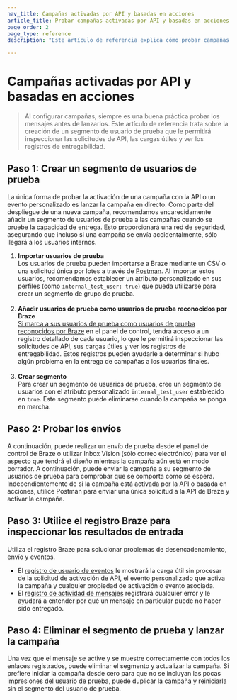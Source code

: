 ```yaml
---
nav_title: Campañas activadas por API y basadas en acciones
article_title: Probar campañas activadas por API y basadas en acciones
page_order: 2
page_type: reference
description: "Este artículo de referencia explica cómo probar campañas activadas por API y basadas en acciones."

---
```


# Campañas activadas por API y basadas en acciones

> Al configurar campañas, siempre es una buena práctica probar los mensajes antes de lanzarlos. Este artículo de referencia trata sobre la creación de un segmento de usuario de prueba que le permitirá inspeccionar las solicitudes de API, las cargas útiles y ver los registros de entregabilidad.

## Paso 1: Crear un segmento de usuarios de prueba

La única forma de probar la activación de una campaña con la API o un evento personalizado es lanzar la campaña en directo. Como parte del despliegue de una nueva campaña, recomendamos encarecidamente añadir un segmento de usuarios de prueba a las campañas cuando se pruebe la capacidad de entrega. Esto proporcionará una red de seguridad, asegurando que incluso si una campaña se envía accidentalmente, sólo llegará a los usuarios internos.

1. **Importar usuarios de prueba**<br>Los usuarios de prueba pueden importarse a Braze mediante un CSV o una solicitud única por lotes a través de [Postman]({{site.baseurl}}/api/postman_collection/). Al importar estos usuarios, recomendamos establecer un atributo personalizado en sus perfiles (como `internal_test_user: true`) que pueda utilizarse para crear un segmento de grupo de prueba. <br><br>
2. **Añadir usuarios de prueba como usuarios de prueba reconocidos por Braze**<br>[Si marca a sus usuarios de prueba como usuarios de prueba reconocidos por Braze]({{site.baseurl}}/user_guide/administrative/app_settings/internal_groups_tab/) en el panel de control, tendrá acceso a un registro detallado de cada usuario, lo que le permitirá inspeccionar las solicitudes de API, sus cargas útiles y ver los registros de entregabilidad. Estos registros pueden ayudarle a determinar si hubo algún problema en la entrega de campañas a los usuarios finales. <br><br>
3. **Crear segmento**<br>Para crear un segmento de usuarios de prueba, cree un segmento de usuarios con el atributo personalizado `internal_test_user` establecido en `true`. Este segmento puede eliminarse cuando la campaña se ponga en marcha. 

## Paso 2: Probar los envíos

A continuación, puede realizar un envío de prueba desde el panel de control de Braze o utilizar Inbox Vision (sólo correo electrónico) para ver el aspecto que tendrá el diseño mientras la campaña aún está en modo borrador. A continuación, puede enviar la campaña a su segmento de usuarios de prueba para comprobar que se comporta como se espera. Independientemente de si la campaña está activada por la API o basada en acciones, utilice Postman para enviar una única solicitud a la API de Braze y activar la campaña. 

## Paso 3: Utilice el registro Braze para inspeccionar los resultados de entrada

Utiliza el registro Braze para solucionar problemas de desencadenamiento, envío y eventos. 
- El [registro de usuario de eventos]({{site.baseurl}}/user_guide/administrative/app_settings/event_user_log_tab/) le mostrará la carga útil sin procesar de la solicitud de activación de API, el evento personalizado que activa la campaña y cualquier propiedad de activación o evento asociada.
- El [registro de actividad de mensajes]({{site.baseurl}}/user_guide/administrative/app_settings/message_activity_log_tab/) registrará cualquier error y le ayudará a entender por qué un mensaje en particular puede no haber sido entregado.

## Paso 4: Eliminar el segmento de prueba y lanzar la campaña

Una vez que el mensaje se active y se muestre correctamente con todos los enlaces registrados, puede eliminar el segmento y actualizar la campaña. Si prefiere iniciar la campaña desde cero para que no se incluyan las pocas impresiones del usuario de prueba, puede duplicar la campaña y reiniciarla sin el segmento del usuario de prueba. 
